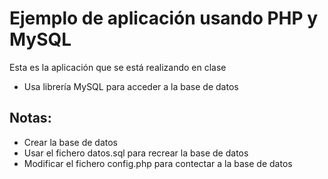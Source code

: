 # Ejemplo de aplicación usando PHP y MySQL

Esta es la aplicación que se está realizando en clase

- Usa librería MySQL para acceder a la base de datos


## Notas:
- Crear la base de datos
- Usar el fichero datos.sql para recrear la base de datos
- Modificar el fichero config.php para contectar a la base de datos

